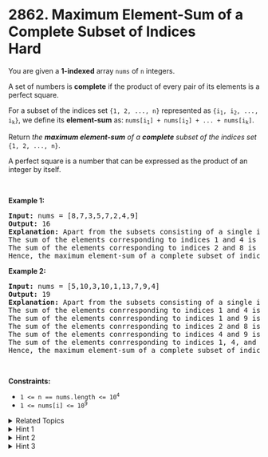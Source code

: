 
# 2862. Maximum Element-Sum of a Complete Subset of Indices<br> Hard

<p>You are given a <strong>1</strong><strong>-indexed</strong> array <code>nums</code> of <code>n</code> integers.</p>

<p>A set of numbers is <strong>complete</strong> if the product of every pair of its elements is a perfect square.</p>

<p>For a subset of the indices set <code>{1, 2, ..., n}</code> represented as <code>{i<sub>1</sub>, i<sub>2</sub>, ..., i<sub>k</sub>}</code>, we define its <strong>element-sum</strong> as: <code>nums[i<sub>1</sub>] + nums[i<sub>2</sub>] + ... + nums[i<sub>k</sub>]</code>.</p>

<p>Return <em>the <strong>maximum element-sum</strong> of a <strong>complete</strong> subset of the indices set</em> <code>{1, 2, ..., n}</code>.</p>

<p>A perfect square is a number that can be expressed as the product of an integer by itself.</p>

<p>&nbsp;</p>
<p><strong class="example">Example 1:</strong></p>

<pre>
<strong>Input:</strong> nums = [8,7,3,5,7,2,4,9]
<strong>Output:</strong> 16
<strong>Explanation:</strong> Apart from the subsets consisting of a single index, there are two other complete subsets of indices: {1,4} and {2,8}.
The sum of the elements corresponding to indices 1 and 4 is equal to nums[1] + nums[4] = 8 + 5 = 13.
The sum of the elements corresponding to indices 2 and 8 is equal to nums[2] + nums[8] = 7 + 9 = 16.
Hence, the maximum element-sum of a complete subset of indices is 16.
</pre>

<p><strong class="example">Example 2:</strong></p>

<pre>
<strong>Input:</strong> nums = [5,10,3,10,1,13,7,9,4]
<strong>Output:</strong> 19
<strong>Explanation:</strong> Apart from the subsets consisting of a single index, there are four other complete subsets of indices: {1,4}, {1,9}, {2,8}, {4,9}, and {1,4,9}.
The sum of the elements conrresponding to indices 1 and 4 is equal to nums[1] + nums[4] = 5 + 10 = 15.
The sum of the elements conrresponding to indices 1 and 9 is equal to nums[1] + nums[9] = 5 + 4 = 9.
The sum of the elements conrresponding to indices 2 and 8 is equal to nums[2] + nums[8] = 10 + 9 = 19.
The sum of the elements conrresponding to indices 4 and 9 is equal to nums[4] + nums[9] = 10 + 4 = 14.
The sum of the elements conrresponding to indices 1, 4, and 9 is equal to nums[1] + nums[4] + nums[9] = 5 + 10 + 4 = 19.
Hence, the maximum element-sum of a complete subset of indices is 19.
</pre>

<p>&nbsp;</p>
<p><strong>Constraints:</strong></p>

<ul>
	<li><code>1 &lt;= n == nums.length &lt;= 10<sup>4</sup></code></li>
	<li><code>1 &lt;= nums[i] &lt;= 10<sup>9</sup></code></li>
</ul>


<details>

<summary> Related Topics </summary>



</details>


<details>
<summary> Hint 1 </summary>
Let <code>P(x)</code> be the product of all prime numbers <code>p</code> such that <code>p</code> divides <code>x</code>, and there exists an <strong>odd</strong> <code>k</code> such that <code>p^k</code> divides <code>x</code> but <code>p^(k+1)</code> does not.
</details>

<details>
<summary> Hint 2 </summary>
If <code>P(nums[i]) = P(nums[j])</code>, <code>nums[i]</code> and <code>nums[j]</code> can be grouped together.
</details>

<details>
<summary> Hint 3 </summary>
Pick the group with the largest sum.
</details>